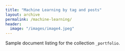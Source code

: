 ```yaml
---
title: "Machine Learning by tag and posts"
layout: archive
permalink: /machine-learning/
header:
  image: "/images/image4.jpeg"
---
```


Sample document listing for the collection `_portfolio`.
